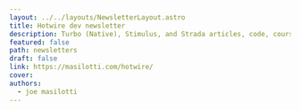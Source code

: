 ```yaml
---
layout: ../../layouts/NewsletterLayout.astro
title: Hotwire dev newsletter
description: Turbo (Native), Stimulus, and Strada articles, code, courses, and more. Plus, exclusive insights into how I build Turbo Native apps.
featured: false
path: newsletters
draft: false
link: https://masilotti.com/hotwire/
cover: 
authors:
  - joe masilotti
---
```

